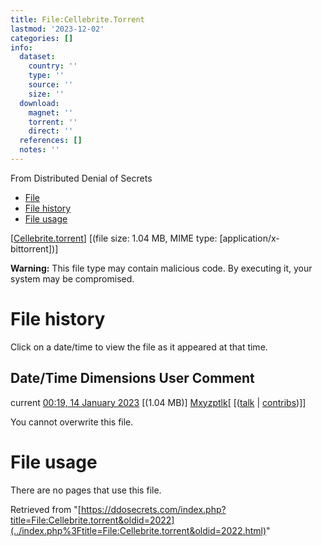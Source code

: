 ```yaml
---
title: File:Cellebrite.Torrent
lastmod: '2023-12-02'
categories: []
info:
  dataset:
    country: ''
    type: ''
    source: ''
    size: ''
  download:
    magnet: ''
    torrent: ''
    direct: ''
  references: []
  notes: ''
---
```




From Distributed Denial of Secrets

- [File](./File:Cellebrite.torrent.html#file)
- [File history](./File:Cellebrite.torrent.html#filehistory)
- [File usage](./File:Cellebrite.torrent.html#filelinks)

[[Cellebrite.torrent](../images/c/c6/Cellebrite.torrent "Cellebrite.torrent")]
‎[(file size: 1.04 MB, MIME type:
[application/x-bittorrent])]

**Warning:** This file type may contain malicious code. By executing it,
your system may be compromised.

# File history

Click on a date/time to view the file as it appeared at that time.

Date/Time Dimensions User Comment
---
current [00:19, 14 January 2023](../images/c/c6/Cellebrite.torrent) [(1.04 MB)] [Mxyzptlk](../index.php%3Ftitle=User:Mxyzptlk&action=edit&redlink=1.html "User:Mxyzptlk (page does not exist)")[ [([talk](../index.php%3Ftitle=User_talk:Mxyzptlk&action=edit&redlink=1.html "User talk:Mxyzptlk (page does not exist)") | [contribs](./Special:Contributions/Mxyzptlk.html "Special:Contributions/Mxyzptlk"))]]

You cannot overwrite this file.

# File usage

There are no pages that use this file.

Retrieved from
"[https://ddosecrets.com/index.php?title=File:Cellebrite.torrent&oldid=2022](../index.php%3Ftitle=File:Cellebrite.torrent&oldid=2022.html)"

